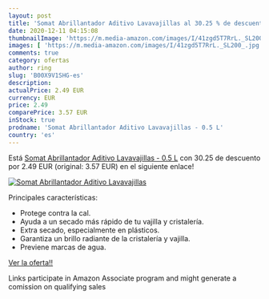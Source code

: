 ```yaml
---
layout: post
title: 'Somat Abrillantador Aditivo Lavavajillas al 30.25 % de descuento'
date: 2020-12-11 04:15:08
thumbnailImage: 'https://m.media-amazon.com/images/I/41zgd5T7RrL._SL200_.jpg'
images: [ 'https://m.media-amazon.com/images/I/41zgd5T7RrL._SL200_.jpg' ]
comments: true
category: ofertas
author: ring
slug: 'B00X9V1SHG-es'
description:
actualPrice: 2.49 EUR
currency: EUR
price: 2.49
comparePrice: 3.57 EUR
inStock: true
prodname: 'Somat Abrillantador Aditivo Lavavajillas - 0.5 L'
country: 'es'
---
```


Está [Somat Abrillantador Aditivo Lavavajillas - 0.5 L](https://www.amazon.es/dp/B00X9V1SHG/?tag=tolees-21) con 30.25 de descuento por 2.49 EUR (original: 3.57 EUR) en el siguiente enlace!

[![Somat Abrillantador Aditivo Lavavajillas](https://m.media-amazon.com/images/I/41zgd5T7RrL._SL200_.jpg)](https://www.amazon.es/dp/B00X9V1SHG/?tag=tolees-21)

Principales características:

- Protege contra la cal.
- Ayuda a un secado más rápido de tu vajilla y cristalería.
- Extra secado, especialmente en plásticos.
- Garantiza un brillo radiante de la cristalería y vajilla.
- Previene marcas de agua.

[Ver la oferta!!](https://www.amazon.es/dp/B00X9V1SHG/?tag=tolees-21)

Links participate in Amazon Associate program and might generate a comission on qualifying sales


